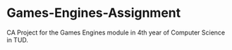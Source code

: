 # Games-Engines-Assignment
CA Project for the Games Engines module in 4th year of  Computer Science in TUD.
